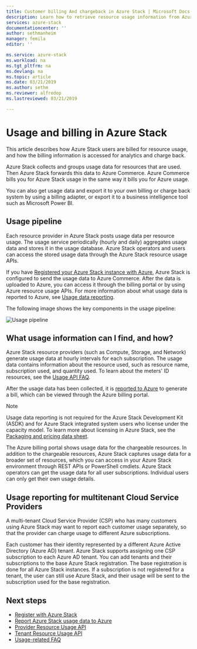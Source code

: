 ```yaml
---
title: Customer billing And chargeback in Azure Stack | Microsoft Docs
description: Learn how to retrieve resource usage information from Azure Stack.
services: azure-stack
documentationcenter: ''
author: sethmanheim
manager: femila
editor: ''

ms.service: azure-stack
ms.workload: na
ms.tgt_pltfrm: na
ms.devlang: na
ms.topic: article
ms.date: 03/21/2019
ms.author: sethm
ms.reviewer: alfredop
ms.lastreviewed: 03/21/2019

---
```


# Usage and billing in Azure Stack

This article describes how Azure Stack users are billed for resource usage, and how the billing information is accessed for analytics and charge back.

Azure Stack collects and groups usage data for resources that are used. Then Azure Stack forwards this data to Azure Commerce. Azure Commerce bills you for Azure Stack usage in the same way it bills you for Azure usage.

You can also get usage data and export it to your own billing or charge back system by using a billing adapter, or export it to a business intelligence tool such as Microsoft Power BI.

## Usage pipeline

Each resource provider in Azure Stack posts usage data per resource usage. The usage service periodically (hourly and daily) aggregates usage data and stores it in the usage database. Azure Stack operators and users can access the stored usage data through the Azure Stack resource usage APIs.

If you have [Registered your Azure Stack instance with Azure](azure-stack-register.md), Azure Stack is configured to send the usage data to Azure Commerce. After the data is uploaded to Azure, you can access it through the billing portal or by using Azure resource usage APIs. For more information about what usage data is reported to Azure, see [Usage data reporting](azure-stack-usage-reporting.md).  

The following image shows the key components in the usage pipeline:

![Usage pipeline](media/azure-stack-billing-and-chargeback/usagepipeline.png)

## What usage information can I find, and how?

Azure Stack resource providers (such as Compute, Storage, and Network) generate usage data at hourly intervals for each subscription. The usage data contains information about the resource used, such as resource name, subscription used, and quantity used. To learn about the meters' ID resources, see the [Usage API FAQ](azure-stack-usage-related-faq.md).

After the usage data has been collected, it is [reported to Azure](azure-stack-usage-reporting.md) to generate a bill, which can be viewed through the Azure billing portal.

> [!NOTE]  
> Usage data reporting is not required for the Azure Stack Development Kit (ASDK) and for Azure Stack integrated system users who license under the capacity model. To learn more about licensing in Azure Stack, see the [Packaging and pricing data sheet](https://azure.microsoft.com/mediahandler/files/resourcefiles/5bc3f30c-cd57-4513-989e-056325eb95e1/Azure-Stack-packaging-and-pricing-datasheet.pdf).

The Azure billing portal shows usage data for the chargeable resources. In addition to the chargeable resources, Azure Stack captures usage data for a broader set of resources, which you can access in your Azure Stack environment through REST APIs or PowerShell cmdlets. Azure Stack operators can get the usage data for all user subscriptions. Individual users can only get their own usage details.

## Usage reporting for multitenant Cloud Service Providers

A multi-tenant Cloud Service Provider (CSP) who has many customers using Azure Stack may want to report each customer usage separately, so that the provider can charge usage to different Azure subscriptions.

Each customer has their identity represented by a different Azure Active Directory (Azure AD) tenant. Azure Stack supports assigning one CSP subscription to each Azure AD tenant. You can add tenants and their subscriptions to the base Azure Stack registration. The base registration is done for all Azure Stack instances. If a subscription is not registered for a tenant, the user can still use Azure Stack, and their usage will be sent to the subscription used for the base registration.

## Next steps

- [Register with Azure Stack](azure-stack-registration.md)
- [Report Azure Stack usage data to Azure](azure-stack-usage-reporting.md)
- [Provider Resource Usage API](azure-stack-provider-resource-api.md)
- [Tenant Resource Usage API](azure-stack-tenant-resource-usage-api.md)
- [Usage-related FAQ](azure-stack-usage-related-faq.md)